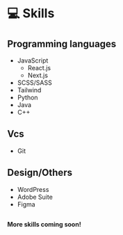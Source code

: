 # 💻 Skills

## Programming languages

- JavaScript
  - React.js
  - Next.js
- SCSS/SASS
- Tailwind
- Python
- Java
- C++

## Vcs

- Git

## Design/Others

- WordPress
- Adobe Suite
- Figma

##

#### More skills coming soon!
